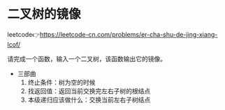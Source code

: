 # 二叉树的镜像  
leetcode👉https://leetcode-cn.com/problems/er-cha-shu-de-jing-xiang-lcof/  

请完成一个函数，输入一个二叉树，该函数输出它的镜像。  

- 三部曲  
  1. 终止条件：树为空的时候  
  2. 找返回值：返回当前交换完左右子树的根结点  
  3. 本级递归应该做什么：交换当前左右子树结点  